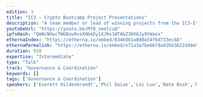 ```yaml
---
edition: 3
title: "IC3 – Crypto Bootcamp Project Presentations"
description: "A team member or lead of winning projects from the IC3-Ethereum Crypto Bootcamp present their projects and related current or future work."
youtubeUrl: "https://youtu.be/Mf8_seolcuQ"
ipfsHash: "QmNcNUwcTWGNsw9ceXHbkDy1XJKe1WTAkZ3HX6Jy9tWaex"
ethernaIndex: "https://etherna.io/embed/6346d61a080a54f6d733ec48"
ethernaPermalink: "https://etherna.io/embed/e71a3afbe6679a42bb3622dd4e9381d2532fc6bee6fe1371a6d9b6a1d14fafca"
duration: 938
expertise: "Intermediate"
type: "Talk"
track: "Governance & Coordination"
keywords: []
tags: ['Governance & Coordination']
speakers: ['Everett Hildenbrandt','Phil Daian','Loi Luu','Nate Rush','Haseeb Qureshi']
---
```

